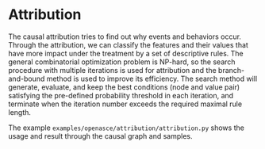 # Attribution

The causal attribution tries to find out why events and behaviors occur. Through the attribution, we can classify the features and their values that have more impact under the treatment by a set of descriptive rules. The general combinatorial optimization problem is NP-hard, so the search procedure with multiple iterations is used for attribution and the branch-and-bound method is used to improve its efficiency. The search method will generate, evaluate, and keep the best conditions (node and value pair) satisfying the pre-defined probability threshold in each iteration, and terminate when the iteration number exceeds the required maximal rule length.

The example `examples/openasce/attribution/attribution.py` shows the usage and result through the causal graph and samples.
